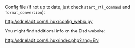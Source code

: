 Config file (if not up to date, just check `start_rtl_command` and `format_conversion`):

http://sdr.eladit.com/Linux/config_webrx.py

You might find additional info on the Elad website: 

http://sdr.eladit.com/Linux/index.php?lang=EN